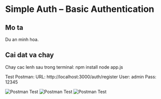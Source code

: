 # Simple Auth – Basic Authentication

## Mo ta
Du an minh hoa<credentials>.

## Cai dat va chay
Chay cac lenh sau trong terminal:
npm install
node app.js

Test Postman: URL: http://localhost:3000/auth/register User: admin Pass: 12345

![Postman Test](./public/results/Postman_postregiste_cookie_.png)
![Postman Test](./public/results/Postman_PostAPI_simple_auth.png)
![Postman Test](./public/results/mongodb_simple_auth.png)
